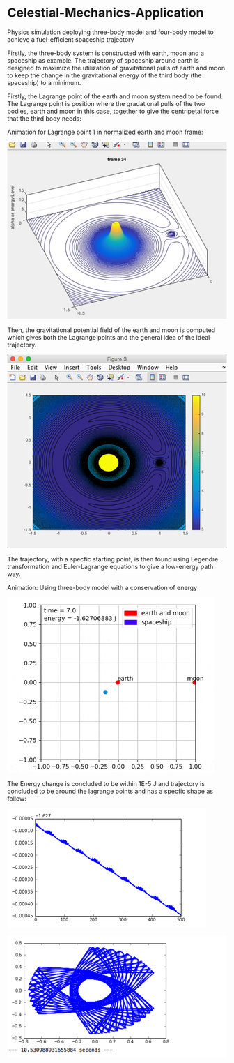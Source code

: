 # Celestial-Mechanics-Application
Physics simulation deploying three-body model and four-body model to achieve a fuel-efficient spaceship trajectory

Firstly, the three-body system is constructed with earth, moon and a spaceship as example. The trajectory of spaceship around earth is designed to maximize the utilization of gravitational pulls of earth and moon to keep the change in the gravitational energy of the third body (the spaceship) to a minimum.

Firstly, the Lagrange point of the earth and moon system need to be found. The Lagrange point is position where the gradational pulls of the two bodies, earth and moon in this case, together to give the centripetal force that the third body needs:

Animation for Lagrange point 1 in normalized earth and moon frame:

![alt tag](https://github.com/ZhekaiJin/Celestial-Mechanics-Application/blob/Lagrange-Potential-Field/L1.gif)

Then, the gravitational potential field of the earth and moon is computed which gives both the Lagrange points and the general idea of the ideal trajectory.

![alt tag](https://github.com/ZhekaiJin/Celestial-Mechanics-Application/blob/Lagrange-Potential-Field/2-D%20plot.png)

The trajectory, with a specfic starting point, is then found using Legendre transformation and Euler-Lagrange equations to give a low-energy path way. 

Animation: Using three-body model with a conservation of energy

![alt tag](https://github.com/ZhekaiJin/Celestial-Mechanics-Application/blob/Lagrange-Potential-Field/animation.gif)

The Energy change is concluded to be within 1E-5 J and trajectory is concluded to be around the lagrange points and has a specfic shape as follow:

![alt tag](https://github.com/ZhekaiJin/Celestial-Mechanics-Application/blob/Lagrange-Potential-Field/Energy-Adaptive.png)

![alt tag](https://github.com/ZhekaiJin/Celestial-Mechanics-Application/blob/Lagrange-Potential-Field/trajectory-adaptive.png)
